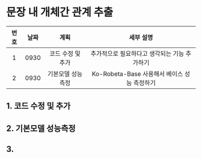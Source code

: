 # 문장 내 개체간 관계 추출

|번호|날짜|계획|세부 설명|
|:---:|:---:|:------:|:------------:|
|1|0930|코드 수정 및 추가|추가적으로 필요하다고 생각되는 기능 추가하기|
|2|0930|기본모델 성능측정|Ko-Robeta-Base 사용해서 베이스 성능 측정하기|

## 1. 코드 수정 및 추가



## 2. 기본모델 성능측정

## 3. 
